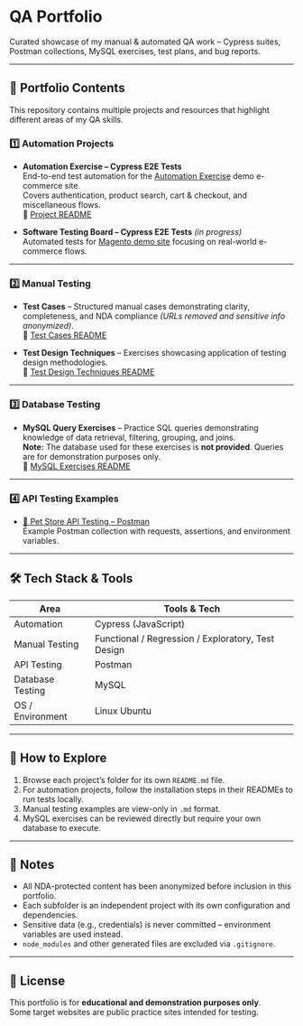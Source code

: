 # QA Portfolio

Curated showcase of my manual & automated QA work – Cypress suites, Postman collections, MySQL exercises, test plans, and bug reports.

---

## 📂 Portfolio Contents

This repository contains multiple projects and resources that highlight different areas of my QA skills.

### 1️⃣ **Automation Projects**
- **Automation Exercise – Cypress E2E Tests**  
  End-to-end test automation for the [Automation Exercise](https://automationexercise.com/) demo e-commerce site.  
  Covers authentication, product search, cart & checkout, and miscellaneous flows.  
  📄 [Project README](automation_exercise/README.md)

- **Software Testing Board – Cypress E2E Tests** *(in progress)*  
  Automated tests for [Magento demo site](https://magento.softwaretestingboard.com/) focusing on real-world e-commerce flows.

---

### 2️⃣ **Manual Testing**
- **Test Cases** – Structured manual cases demonstrating clarity, completeness, and NDA compliance *(URLs removed and sensitive info anonymized)*.  
  📄 [Test Cases README](manual_testing/test_cases/README.md)

- **Test Design Techniques** – Exercises showcasing application of testing design methodologies.  
  📄 [Test Design Techniques README](manual_testing/test_design_techniques/README.md)

---

### 3️⃣ **Database Testing**
- **MySQL Query Exercises** – Practice SQL queries demonstrating knowledge of data retrieval, filtering, grouping, and joins.  
  **Note:** The database used for these exercises is **not provided**. Queries are for demonstration purposes only.  
  📄 [MySQL Exercises README](database_testing/README.md)

---

### 4️⃣ **API Testing Examples**
- [🐾 Pet Store API Testing – Postman](api_testing/README.md)  
  Example Postman collection with requests, assertions, and environment variables.

---

## 🛠 Tech Stack & Tools

| Area              | Tools & Tech |
| ----------------- | ------------ |
| Automation        | Cypress (JavaScript) |
| Manual Testing    | Functional / Regression / Exploratory, Test Design |
| API Testing       | Postman |
| Database Testing  | MySQL |
| OS / Environment  | Linux Ubuntu |

---

## 🚀 How to Explore

1. Browse each project’s folder for its own `README.md` file.
2. For automation projects, follow the installation steps in their READMEs to run tests locally.
3. Manual testing examples are view-only in `.md` format.
4. MySQL exercises can be reviewed directly but require your own database to execute.

---

## 📌 Notes
- All NDA-protected content has been anonymized before inclusion in this portfolio.
- Each subfolder is an independent project with its own configuration and dependencies.
- Sensitive data (e.g., credentials) is never committed – environment variables are used instead.
- `node_modules` and other generated files are excluded via `.gitignore`.

---

## 📄 License
This portfolio is for **educational and demonstration purposes only**.  
Some target websites are public practice sites intended for testing.
